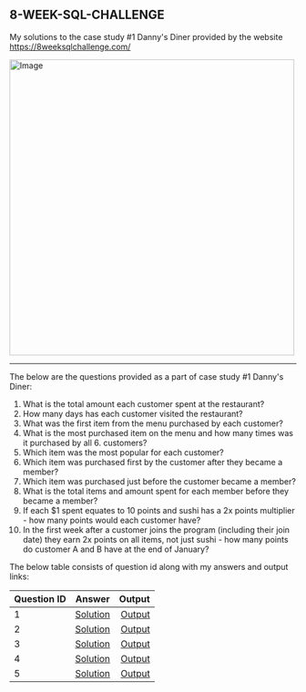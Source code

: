 ## 8-WEEK-SQL-CHALLENGE

My solutions to the case study #1 Danny's Diner provided by the website https://8weeksqlchallenge.com/ 

<img src="https://user-images.githubusercontent.com/81607668/127727503-9d9e7a25-93cb-4f95-8bd0-20b87cb4b459.png" alt="Image" width="500" height="520">

-------
 The below are the questions provided as a part of case study #1 Danny's Diner:
1. What is the total amount each customer spent at the restaurant?
2. How many days has each customer visited the restaurant?
3. What was the first item from the menu purchased by each customer?
4. What is the most purchased item on the menu and how many times was it purchased by all 6. 
   customers?
5. Which item was the most popular for each customer?
6. Which item was purchased first by the customer after they became a member?
7. Which item was purchased just before the customer became a member?
8. What is the total items and amount spent for each member before they became a member?
9. If each $1 spent equates to 10 points and sushi has a 2x points multiplier - how many points 
   would each customer have?
10. In the first week after a customer joins the program (including their join date) they earn 
    2x points on all items, not just sushi - how many points do customer A and B have at the end 
    of January?

The below table consists of question id along with my answers and output links:
    
|Question ID| Answer       | Output        |
|--|------------------------ |----------------:|
|1|[Solution](https://github.com/Tungana-Bhavya/8-WEEK-SQL-CHALLENGE/blob/main/QUERIES/1.sql) |[Output](https://github.com/Tungana-Bhavya/8-WEEK-SQL-CHALLENGE/blob/main/IMAGES/1.jpg)
|2|[Solution](https://github.com/Tungana-Bhavya/8-WEEK-SQL-CHALLENGE/blob/main/QUERIES/2.sql) |[Output](https://github.com/Tungana-Bhavya/8-WEEK-SQL-CHALLENGE/blob/main/IMAGES/2.jpg)
|3|[Solution](https://github.com/Tungana-Bhavya/8-WEEK-SQL-CHALLENGE/blob/main/QUERIES/3.sql) |[Output](https://github.com/Tungana-Bhavya/8-WEEK-SQL-CHALLENGE/blob/main/IMAGES/3.jpg)
|4|[Solution](https://github.com/Tungana-Bhavya/8-WEEK-SQL-CHALLENGE/blob/main/QUERIES/4.sql) |[Output](https://github.com/Tungana-Bhavya/8-WEEK-SQL-CHALLENGE/blob/main/IMAGES/4.jpg)
|5|[Solution](https://github.com/Tungana-Bhavya/8-WEEK-SQL-CHALLENGE/blob/main/QUERIES/5.sql) |[Output](https://github.com/Tungana-Bhavya/8-WEEK-SQL-CHALLENGE/blob/main/IMAGES/5.jpg)
    
    
